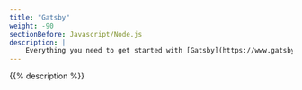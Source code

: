 ```yaml
---
title: "Gatsby"
weight: -90
sectionBefore: Javascript/Node.js
description: |
    Everything you need to get started with [Gatsby](https://www.gatsbyjs.com/), the open source framework based on React, on Platform.sh. 
---
```


{{% description %}}